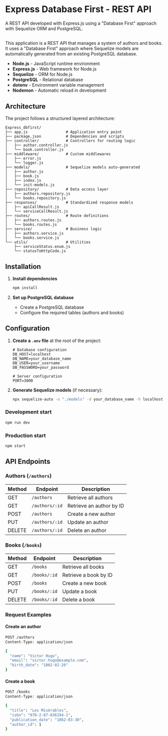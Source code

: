 # Express Database First - REST API

A REST API developed with Express.js using a "Database First" approach with Sequelize ORM and PostgreSQL.


## 

This application is a REST API that manages a system of authors and books. It uses a "Database First" approach where Sequelize models are automatically generated from an existing PostgreSQL database.

- **Node.js** - JavaScript runtime environment
- **Express.js** - Web framework for Node.js
- **Sequelize** - ORM for Node.js
- **PostgreSQL** - Relational database
- **dotenv** - Environment variable management
- **Nodemon** - Automatic reload in development

## Architecture

The project follows a structured layered architecture:

```
Express_dbfirst/
├── app.js                 # Application entry point
├── package.json           # Dependencies and scripts
├── controller/            # Controllers for routing logic
│   ├── author.controller.js
│   └── book.controller.js
├── middleware/            # Custom middlewares
│   ├── error.js
│   └── logger.js
├── models/                # Sequelize models auto-generated
│   ├── author.js
│   ├── book.js
│   ├── index.js
│   └── init-models.js
├── repository/            # Data access layer
│   ├── authors.repository.js
│   └── books.repository.js
├── responses/             # Standardized response models
│   ├── apiCallResult.js
│   └── serviceCallResult.js
├── routes/                # Route definitions
│   ├── authors.routes.js
│   └── books.routes.js
├── service/               # Business logic
│   ├── authors.service.js
│   └── books.service.js
└── utils/                 # Utilities
    ├── serviceStatus.enum.js
    └── statusToHttpCode.js
```

##  Installation


1. **Install dependencies**
   ```bash
   npm install
   ```

3. **Set up PostgreSQL database**
   - Create a PostgreSQL database
   - Configure the required tables (authors and books)

## Configuration

1. **Create a `.env` file** at the root of the project:
   ```env
   # Database configuration
   DB_HOST=localhost
   DB_NAME=your_database_name
   DB_USER=your_username
   DB_PASSWORD=your_password
   
   # Server configuration
   PORT=3000
   ```

2. **Generate Sequelize models** (if necessary):
   ```bash
   npx sequelize-auto -o "./models" -d your_database_name -h localhost -u your_username -p 5432 -x your_password -e postgres
   ```

### Development start
```bash
npm run dev
```

### Production start
```bash
npm start
```

## API Endpoints

### Authors (`/authors`)
| Method | Endpoint | Description |
|--------|----------|-------------|
| GET    | `/authors` | Retrieve all authors |
| GET    | `/authors/:id` | Retrieve an author by ID |
| POST   | `/authors` | Create a new author |
| PUT    | `/authors/:id` | Update an author |
| DELETE | `/authors/:id` | Delete an author |

### Books (`/books`)
| Method | Endpoint | Description |
|--------|----------|-------------|
| GET    | `/books` | Retrieve all books |
| GET    | `/books/:id` | Retrieve a book by ID |
| POST   | `/books` | Create a new book |
| PUT    | `/books/:id` | Update a book |
| DELETE | `/books/:id` | Delete a book |

### Request Examples

#### Create an author
```bash
POST /authors
Content-Type: application/json

{
  "name": "Victor Hugo",
  "email": "victor.hugo@example.com",
  "birth_date": "1802-02-26"
}
```

#### Create a book
```bash
POST /books
Content-Type: application/json

{
  "title": "Les Misérables",
  "isbn": "978-2-07-036194-1",
  "publication_date": "1862-03-30",
  "author_id": 1
}
```





